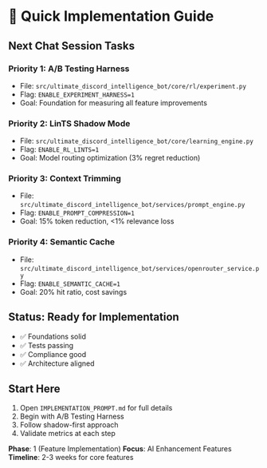 # 🚀 Quick Implementation Guide

## Next Chat Session Tasks

### Priority 1: A/B Testing Harness

- File: `src/ultimate_discord_intelligence_bot/core/rl/experiment.py`
- Flag: `ENABLE_EXPERIMENT_HARNESS=1`
- Goal: Foundation for measuring all feature improvements

### Priority 2: LinTS Shadow Mode

- File: `src/ultimate_discord_intelligence_bot/core/learning_engine.py`
- Flag: `ENABLE_RL_LINTS=1`
- Goal: Model routing optimization (3% regret reduction)

### Priority 3: Context Trimming

- File: `src/ultimate_discord_intelligence_bot/services/prompt_engine.py`
- Flag: `ENABLE_PROMPT_COMPRESSION=1`
- Goal: 15% token reduction, <1% relevance loss

### Priority 4: Semantic Cache

- File: `src/ultimate_discord_intelligence_bot/services/openrouter_service.py`
- Flag: `ENABLE_SEMANTIC_CACHE=1`
- Goal: 20% hit ratio, cost savings

## Status: Ready for Implementation

- ✅ Foundations solid
- ✅ Tests passing
- ✅ Compliance good
- ✅ Architecture aligned

## Start Here

1. Open `IMPLEMENTATION_PROMPT.md` for full details
2. Begin with A/B Testing Harness
3. Follow shadow-first approach
4. Validate metrics at each step

**Phase**: 1 (Feature Implementation)
**Focus**: AI Enhancement Features
**Timeline**: 2-3 weeks for core features

